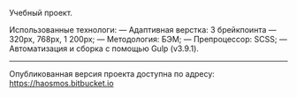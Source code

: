 Учебный проект. 

Использованные технологи: 
— Адаптивная верстка: 3 брейкпоинта — 320px, 768px, 1 200px;
— Методология: БЭМ;
— Препроцессор: SCSS;
— Автоматизация и сборка с помощью Gulp (v3.9.1). 

---

Опубликованная версия проекта доступна по адресу: https://haosmos.bitbucket.io


